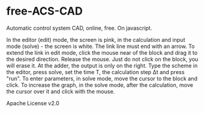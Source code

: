 # free-ACS-CAD
Automatic control system CAD, online, free. On javascript.

In the editor (edit) mode, the screen is pink, in the calculation and input mode (solve) - the screen is white. 
The link line must end with an arrow. 
To extend the link in edit mode, click the mouse near of the block and drag it to the desired direction. Release the mouse. Just do not click on the block, you will erase it. 
At the adder, the output is only on the right. 
Type the scheme in the editor, press solve, set the time T, the calculation step Δt and press "run". 
To enter parameters, in solve mode, move the cursor to the block and click. 
To increase the graph, in the solve mode, after the calculation, move the cursor over it and click with the mouse. 

Apache License v2.0
